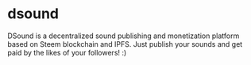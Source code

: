 # dsound
DSound is a decentralized sound publishing and monetization platform based on Steem blockchain and IPFS. Just publish your sounds and get paid by the likes of your followers! :)
